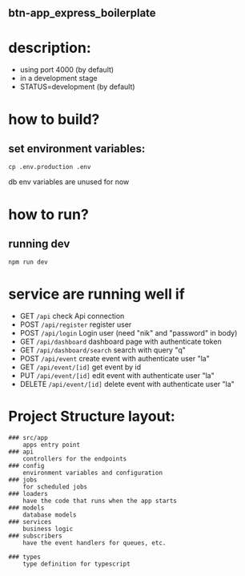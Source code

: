 btn-app_express_boilerplate
---------------------------

# description:
- using port 4000 (by default)
- in a development stage
- STATUS=development (by default)

# how to build?

## set environment variables:
```
cp .env.production .env
```
db env variables are unused for now


# how to run?

## running dev
```
npm run dev
```

# service are running well if
- GET `/api` check Api connection
- POST `/api/register` register user
- POST `/api/login` Login user (need "nik" and "password" in body)
- GET `/api/dashboard` dashboard page with authenticate token
- GET `/api/dashboard/search` search with query "q"
- POST `/api/event` create event with authenticate user "la"
- GET `/api/event/[id]` get event by id
- PUT `/api/event/[id]` edit event with authenticate user "la"
- DELETE `/api/event/[id]` delete event with authenticate user "la" 

# Project Structure layout:
	### src/app
		apps entry point
	### api
		controllers for the endpoints
	### config
		environment variables and configuration 
	### jobs
		for scheduled jobs
	### loaders
		have the code that runs when the app starts
	### models
		database models
	### services
		business logic
	### subscribers
		have the event handlers for queues, etc.

	### types
		type definition for typescript
